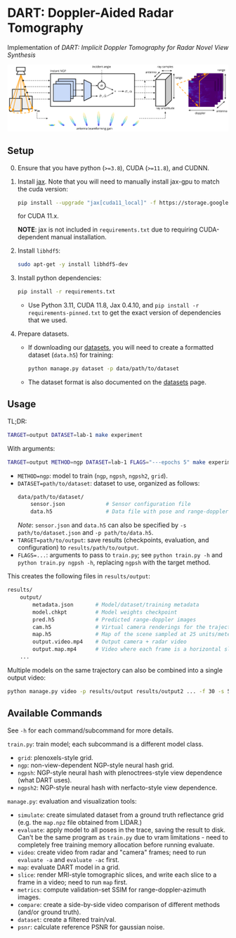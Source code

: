 # DART: Doppler-Aided Radar Tomography

Implementation of *DART: Implicit Doppler Tomography for Radar Novel View Synthesis*

![DART method overview.](docs/dart.svg)

## Setup

0. Ensure that you have python (`>=3.8`), CUDA (`>=11.8`), and CUDNN.

1. Install [jax](https://github.com/google/jax). Note that you will need to manually install jax-gpu to match the cuda version:
    ```sh
    pip install --upgrade "jax[cuda11_local]" -f https://storage.googleapis.com/jax-releases/jax_cuda_releases.html
    ```
    for CUDA 11.x.

    **NOTE**: jax is not included in `requirements.txt` due to requiring CUDA-dependent manual installation.

2. Install `libhdf5`:
    ```sh
    sudo apt-get -y install libhdf5-dev
    ```

3. Install python dependencies:
    ```sh
    pip install -r requirements.txt
    ```
    - Use Python 3.11, CUDA 11.8, Jax 0.4.10, and ```pip install -r requirements-pinned.txt``` to get the exact version of dependencies that we used.

4. Prepare datasets.
    - If downloading our [datasets](docs/datasets.md), you will need to create a formatted dataset (`data.h5`) for training:
        ```sh
        python manage.py dataset -p data/path/to/dataset
        ```
    - The dataset format is also documented on the [datasets](docs/datasets.md) page.

## Usage

TL;DR:
```sh
TARGET=output DATASET=lab-1 make experiment
```

With arguments:
```sh
TARGET=output METHOD=ngp DATASET=lab-1 FLAGS="---epochs 5" make experiment
```

- `METHOD=ngp`: model to train (`ngp`, `ngpsh`, `ngpsh2`, `grid`).
- `DATASET=path/to/dataset`: dataset to use, organized as follows:
    ```sh
    data/path/to/dataset/
        sensor.json             # Sensor configuration file
        data.h5                 # Data file with pose and range-doppler images.
    ```
    *Note*: `sensor.json` and `data.h5` can also be specified by `-s path/to/dataset.json` and `-p path/to/data.h5`.
- `TARGET=path/to/output`: save results (checkpoints, evaluation, and configuration) to `results/path/to/output`.
- `FLAGS=...`: arguments to pass to `train.py`; see `python train.py -h` and `python train.py ngpsh -h`, replacing `ngpsh` with the target method.

This creates the following files in `results/output`:
```sh
results/
    output/
        metadata.json       # Model/dataset/training metadata
        model.chkpt         # Model weights checkpoint
        pred.h5             # Predicted range-doppler images
        cam.h5              # Virtual camera renderings for the trajectory
        map.h5              # Map of the scene sampled at 25 units/meter
        output.video.mp4    # Output camera + radar video
        output.map.mp4      # Video where each frame is a horizontal slice
    ...
```

Multiple models on the same trajectory can also be combined into a single output video:
```sh
python manage.py video -p results/output results/output2 ... -f 30 -s 512 -o results/video.mp4
```

## Available Commands

See `-h` for each command/subcommand for more details.

`train.py`: train model; each subcommand is a different model class.
- `grid`: plenoxels-style grid.
- `ngp`: non-view-dependent NGP-style neural hash grid.
- `ngpsh`: NGP-style neural hash with plenoctrees-style view dependence (what DART uses).
- `ngpsh2`: NGP-style neural hash with nerfacto-style view dependence.

`manage.py`: evaluation and visualization tools:
- `simulate`: create simulated dataset from a ground truth reflectance grid (e.g. the `map.npz` file obtained from LIDAR.)
- `evaluate`: apply model to all poses in the trace, saving the result to disk. Can't be the same program as `train.py` due to vram limitations - need to completely free training memory allocation before running evaluate.
- `video`: create video from radar and "camera" frames; need to run `evaluate -a` and `evaluate -ac` first.
- `map`: evaluate DART model in a grid.
- `slice`: render MRI-style tomographic slices, and write each slice to a frame in a video; need to run `map` first.
- `metrics`: compute validation-set SSIM for range-doppler-azimuth images.
- `compare`: create a side-by-side video comparison of different methods (and/or ground truth).
- `dataset`: create a filtered train/val.
- `psnr`: calculate reference PSNR for gaussian noise.

